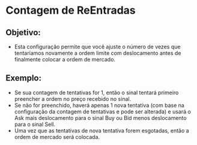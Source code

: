 # **Contagem de ReEntradas**

## Objetivo: 

- Esta configuração permite que você ajuste o número de vezes que tentaríamos novamente a ordem limite com deslocamento antes de finalmente colocar a ordem de mercado.

## Exemplo:

- Se sua contagem de tentativas for 1, então o sinal tentará primeiro preencher a ordem no preço recebido no sinal. 
- Se não for preenchido, haverá apenas 1 nova tentativa (com base na configuração da contagem de tentativas e pode ser alterada) e usará o Ask mais deslocamento para o sinal Buy ou Bid menos deslocamento para o sinal Sell. 
- Uma vez que as tentativas de nova tentativa forem esgotadas, então a ordem de mercado será colocada.
